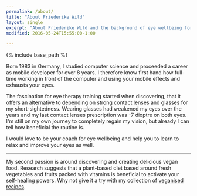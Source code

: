 ```yaml
---
permalink: /about/
title: "About Friederike Wild"
layout: single
excerpt: "About Friederike Wild and the background of eye wellbeing for healthy and vital vision."
modified: 2016-05-24T15:55:00-1:00

---
```


{% include base_path %}

[comment]: <> (TODO: Add a nice photo plus a header?)

Born 1983 in Germany, I studied computer science and proceeded a career as mobile developer for over 8 years. I therefore know first hand how full-time working in front of the computer and using your mobile effects and exhausts your eyes.


The fascination for eye therapy training started when discovering, that it offers an alternative to depending on strong contact lenses and glasses for my short-sightedness. Wearing glasses had weakened my eyes over the years and my last contact lenses prescription was -7 dioptre on both eyes. I'm still on my own journey to completely regain my vision, but already I can tell how beneficial the routine is.


I would love to be your coach for eye wellbeing and help you to learn to relax and improve your eyes as well. 

---

My second passion is around discovering and creating delicious vegan food. Research suggests that a plant-based diet based around fresh vegetables and fruits packed with vitamins is beneficial to activate your self-healing powers. Why not give it a try with my collection of [veganised recipes](http://veganised.co.uk "veganised recipes").


[comment]: <> (Add some research link to read further on this)


[comment]: <> (You can read more about my own journey to a healthy and vital vision [here].)
